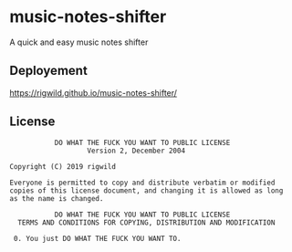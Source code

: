 # music-notes-shifter
A quick and easy music notes shifter

## Deployement
https://rigwild.github.io/music-notes-shifter/

## License
```
           DO WHAT THE FUCK YOU WANT TO PUBLIC LICENSE
                   Version 2, December 2004

Copyright (C) 2019 rigwild

Everyone is permitted to copy and distribute verbatim or modified
copies of this license document, and changing it is allowed as long
as the name is changed.

           DO WHAT THE FUCK YOU WANT TO PUBLIC LICENSE
  TERMS AND CONDITIONS FOR COPYING, DISTRIBUTION AND MODIFICATION

 0. You just DO WHAT THE FUCK YOU WANT TO.
```

